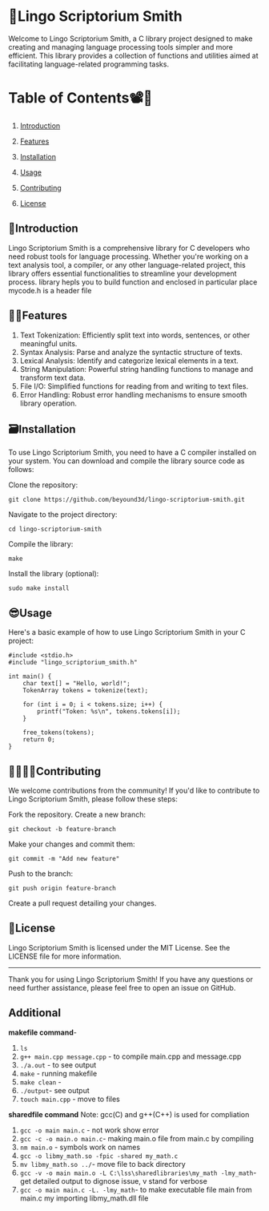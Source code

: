 # 🥸Lingo Scriptorium Smith
Welcome to Lingo Scriptorium Smith, a C library project designed to make creating and managing language processing tools simpler and more efficient. This library provides a collection of functions and utilities aimed at facilitating language-related programming tasks.

# Table of Contents📽📜
1. [Introduction](##🛬Introduction)
2. [Features](##Features)
3. [Installation](https://github.com/beyound3d/lingo-Scriptorium-Smith?tab=readme-ov-file#%EF%B8%8Finstallation)
4. [Usage](https://github.com/beyound3d/lingo-Scriptorium-Smith?tab=readme-ov-file#usage)
    
5. [Contributing](##Contributing)
6. [License](##License)
   
## 🛬Introduction
Lingo Scriptorium Smith is a comprehensive library for C developers who need robust tools for language processing. Whether you're working on a text analysis tool, a compiler, or any other language-related project, this library offers essential functionalities to streamline your development process.
library hepls you to build function and enclosed in particular place
mycode.h is a header file

## 👩🏻Features
1. Text Tokenization: Efficiently split text into words, sentences, or other meaningful units.
2. Syntax Analysis: Parse and analyze the syntactic structure of texts.
3. Lexical Analysis: Identify and categorize lexical elements in a text.
4. String Manipulation: Powerful string handling functions to manage and transform text data.
5. File I/O: Simplified functions for reading from and writing to text files.
6. Error Handling: Robust error handling mechanisms to ensure smooth library operation.
   
## 🗃️Installation
To use Lingo Scriptorium Smith, you need to have a C compiler installed on your system. You can download and compile the library source code as follows:

Clone the repository:
```
git clone https://github.com/beyound3d/lingo-scriptorium-smith.git
```


Navigate to the project directory:
```
cd lingo-scriptorium-smith
```

Compile the library:

```
make
```


Install the library (optional):
```
sudo make install
```

## 😎Usage
Here's a basic example of how to use Lingo Scriptorium Smith in your C project:

```
#include <stdio.h>
#include "lingo_scriptorium_smith.h"

int main() {
    char text[] = "Hello, world!";
    TokenArray tokens = tokenize(text);
    
    for (int i = 0; i < tokens.size; i++) {
        printf("Token: %s\n", tokens.tokens[i]);
    }
    
    free_tokens(tokens);
    return 0;
}
```

## 🫱🏽‍🫲🏻Contributing
We welcome contributions from the community! If you'd like to contribute to Lingo Scriptorium Smith, please follow these steps:

Fork the repository.
Create a new branch:
```
git checkout -b feature-branch
```

Make your changes and commit them:
```
git commit -m "Add new feature"
```

Push to the branch:
```
git push origin feature-branch
```

Create a pull request detailing your changes.

## 📑License
Lingo Scriptorium Smith is licensed under the MIT License. See the LICENSE file for more information.
<hr>

Thank you for using Lingo Scriptorium Smith! If you have any questions or need further assistance, please feel free to open an issue on GitHub.

## Additional
**makefile command**- 
1. `ls`
2. `g++ main.cpp message.cpp` - to compile main.cpp and message.cpp
3. `./a.out` - to see output
4. `make` - running makefile 
5. `make clean` - 
6. `./output`- see output
7. `touch main.cpp` - move to files

**sharedfile command**
Note: gcc(C) and g++(C++) is used for compliation
1. `gcc -o main main.c` - not work show error
2. `gcc -c -o main.o main.c`- making main.o file from  main.c by compiling
3. `nm main.o` - symbols work on names
4. `gcc -o libmy_math.so -fpic -shared my_math.c`
5. `mv libmy_math.so ../`- move file to back directory
6. `gcc -v -o main main.o -L C:\lss\sharedlibraries\my_math -lmy_math`- get detailed output to dignose issue, v stand for verbose
7. `gcc -o main main.c -L. -lmy_math`- to make executable file main from main.c my importing libmy_math.dll file



